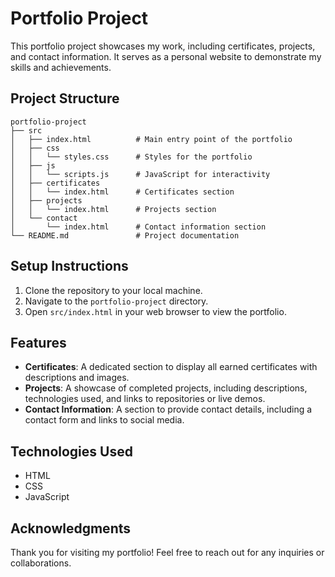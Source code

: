 # Portfolio Project

This portfolio project showcases my work, including certificates, projects, and contact information. It serves as a personal website to demonstrate my skills and achievements.

## Project Structure

```
portfolio-project
├── src
│   ├── index.html          # Main entry point of the portfolio
│   ├── css
│   │   └── styles.css      # Styles for the portfolio
│   ├── js
│   │   └── scripts.js      # JavaScript for interactivity
│   ├── certificates
│   │   └── index.html      # Certificates section
│   ├── projects
│   │   └── index.html      # Projects section
│   └── contact
│       └── index.html      # Contact information section
└── README.md               # Project documentation
```

## Setup Instructions

1. Clone the repository to your local machine.
2. Navigate to the `portfolio-project` directory.
3. Open `src/index.html` in your web browser to view the portfolio.

## Features

- **Certificates**: A dedicated section to display all earned certificates with descriptions and images.
- **Projects**: A showcase of completed projects, including descriptions, technologies used, and links to repositories or live demos.
- **Contact Information**: A section to provide contact details, including a contact form and links to social media.

## Technologies Used

- HTML
- CSS
- JavaScript

## Acknowledgments

Thank you for visiting my portfolio! Feel free to reach out for any inquiries or collaborations.